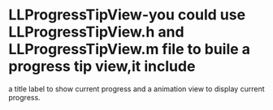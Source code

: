 # LLProgressTipView-you could use LLProgressTipView.h and LLProgressTipView.m file to buile a progress tip view,it include 
a title label to show current progress and a animation view to display current progress.
